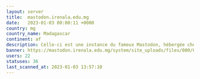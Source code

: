 ```yaml
---
layout: server
title:  mastodon.irenala.edu.mg
date:   2023-01-03 00:00:11 +0000
country: mg
country_name: Madagascar
continent: af
description: Celle-ci est une instance du fameux Mastodon, hébergée chez i RENALA
banner: https://mastodon.irenala.edu.mg/system/site_uploads/files/000/000/001/original/irenala-ConvertImage.jpg
users: 22
statuses: 36
last_scanned_at: 2023-01-03 13:57:10
---
```


